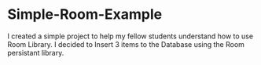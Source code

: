 # Simple-Room-Example
I created a simple project to help my fellow students understand how to use Room Library. I decided to Insert 3 items to the Database using the Room persistant library.


